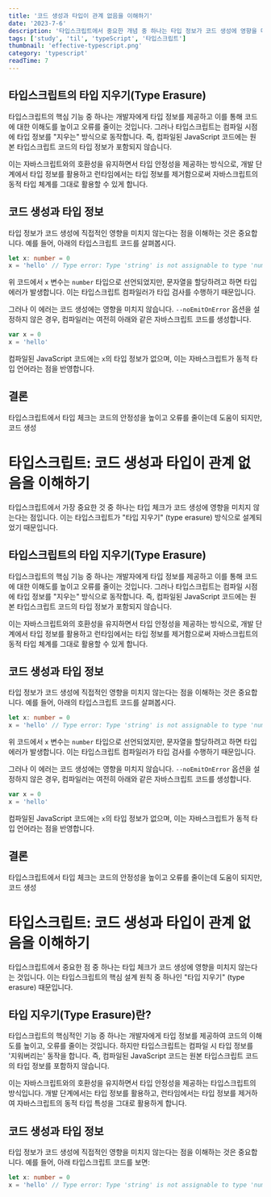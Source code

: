 ```yaml
---
title: '코드 생성과 타입이 관계 없음을 이해하기'
date: '2023-7-6'
description: '타입스크립트에서 중요한 개념 중 하나는 타입 정보가 코드 생성에 영향을 미치지 않는다는 것입니다. 이는 타입스크립트가 JavaScript의 슈퍼셋이기 때문에 가능합니다.'
tags: ['study', 'til', 'typeScript', '타입스크립트']
thumbnail: 'effective-typescript.png'
category: 'typescript'
readTime: 7
---
```


## 타입스크립트의 타입 지우기(Type Erasure)

타입스크립트의 핵심 기능 중 하나는 개발자에게 타입 정보를 제공하고 이를 통해 코드에 대한 이해도를 높이고 오류를 줄이는 것입니다. 그러나 타입스크립트는 컴파일 시점에 타입 정보를 "지우는" 방식으로 동작합니다. 즉, 컴파일된 JavaScript 코드에는 원본 타입스크립트 코드의 타입 정보가 포함되지 않습니다.

이는 자바스크립트와의 호환성을 유지하면서 타입 안정성을 제공하는 방식으로, 개발 단계에서 타입 정보를 활용하고 런타임에서는 타입 정보를 제거함으로써 자바스크립트의 동적 타입 체계를 그대로 활용할 수 있게 합니다.

## 코드 생성과 타입 정보

타입 정보가 코드 생성에 직접적인 영향을 미치지 않는다는 점을 이해하는 것은 중요합니다. 예를 들어, 아래의 타입스크립트 코드를 살펴봅시다.

```typescript
let x: number = 0
x = 'hello' // Type error: Type 'string' is not assignable to type 'number'
```

위 코드에서 `x` 변수는 `number` 타입으로 선언되었지만, 문자열을 할당하려고 하면 타입 에러가 발생합니다. 이는 타입스크립트 컴파일러가 타입 검사를 수행하기 때문입니다.

그러나 이 에러는 코드 생성에는 영향을 미치지 않습니다. `--noEmitOnError` 옵션을 설정하지 않은 경우, 컴파일러는 여전히 아래와 같은 자바스크립트 코드를 생성합니다.

```javascript
var x = 0
x = 'hello'
```

컴파일된 JavaScript 코드에는 `x`의 타입 정보가 없으며, 이는 자바스크립트가 동적 타입 언어라는 점을 반영합니다.

## 결론

타입스크립트에서 타입 체크는 코드의 안정성을 높이고 오류를 줄이는데 도움이 되지만, 코드 생성

# 타입스크립트: 코드 생성과 타입이 관계 없음을 이해하기

타입스크립트에서 가장 중요한 것 중 하나는 타입 체크가 코드 생성에 영향을 미치지 않는다는 점입니다. 이는 타입스크립트가 "타입 지우기" (type erasure) 방식으로 설계되었기 때문입니다.

## 타입스크립트의 타입 지우기(Type Erasure)

타입스크립트의 핵심 기능 중 하나는 개발자에게 타입 정보를 제공하고 이를 통해 코드에 대한 이해도를 높이고 오류를 줄이는 것입니다. 그러나 타입스크립트는 컴파일 시점에 타입 정보를 "지우는" 방식으로 동작합니다. 즉, 컴파일된 JavaScript 코드에는 원본 타입스크립트 코드의 타입 정보가 포함되지 않습니다.

이는 자바스크립트와의 호환성을 유지하면서 타입 안정성을 제공하는 방식으로, 개발 단계에서 타입 정보를 활용하고 런타임에서는 타입 정보를 제거함으로써 자바스크립트의 동적 타입 체계를 그대로 활용할 수 있게 합니다.

## 코드 생성과 타입 정보

타입 정보가 코드 생성에 직접적인 영향을 미치지 않는다는 점을 이해하는 것은 중요합니다. 예를 들어, 아래의 타입스크립트 코드를 살펴봅시다.

```typescript
let x: number = 0
x = 'hello' // Type error: Type 'string' is not assignable to type 'number'
```

위 코드에서 `x` 변수는 `number` 타입으로 선언되었지만, 문자열을 할당하려고 하면 타입 에러가 발생합니다. 이는 타입스크립트 컴파일러가 타입 검사를 수행하기 때문입니다.

그러나 이 에러는 코드 생성에는 영향을 미치지 않습니다. `--noEmitOnError` 옵션을 설정하지 않은 경우, 컴파일러는 여전히 아래와 같은 자바스크립트 코드를 생성합니다.

```javascript
var x = 0
x = 'hello'
```

컴파일된 JavaScript 코드에는 `x`의 타입 정보가 없으며, 이는 자바스크립트가 동적 타입 언어라는 점을 반영합니다.

## 결론

타입스크립트에서 타입 체크는 코드의 안정성을 높이고 오류를 줄이는데 도움이 되지만, 코드 생성

# 타입스크립트: 코드 생성과 타입이 관계 없음을 이해하기

타입스크립트에서 중요한 점 중 하나는 타입 체크가 코드 생성에 영향을 미치지 않는다는 것입니다. 이는 타입스크립트의 핵심 설계 원칙 중 하나인 "타입 지우기" (type erasure) 때문입니다.

## 타입 지우기(Type Erasure)란?

타입스크립트의 핵심적인 기능 중 하나는 개발자에게 타입 정보를 제공하여 코드의 이해도를 높이고, 오류를 줄이는 것입니다. 하지만 타입스크립트는 컴파일 시 타입 정보를 '지워버리는' 동작을 합니다. 즉, 컴파일된 JavaScript 코드는 원본 타입스크립트 코드의 타입 정보를 포함하지 않습니다.

이는 자바스크립트와의 호환성을 유지하면서 타입 안정성을 제공하는 타입스크립트의 방식입니다. 개발 단계에서는 타입 정보를 활용하고, 런타임에서는 타입 정보를 제거하여 자바스크립트의 동적 타입 특성을 그대로 활용하게 합니다.

## 코드 생성과 타입 정보

타입 정보가 코드 생성에 직접적인 영향을 미치지 않는다는 점을 이해하는 것은 중요합니다. 예를 들어, 아래 타입스크립트 코드를 보면:

```typescript
let x: number = 0
x = 'hello' // Type error: Type 'string' is not assignable to type 'number'
```
